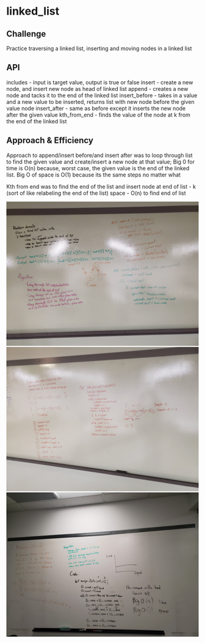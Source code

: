 # linked_list

## Challenge
<!-- Description of the challenge -->
Practice traversing a linked list, inserting and moving nodes in a linked list

## API
<!-- Description of each method publicly available to your Linked List -->
includes - input is target value, output is true or false
insert - create a new node, and insert new node as head of linked list
append - creates a new node and tacks it to the end of the linked list
insert_before - takes in a value and a new value to be inserted, returns list with new node before the given value node
insert_after - same as before except it inserts the new node after the given value
kth_from_end - finds the value of the node at k from the end of the linked list

## Approach & Efficiency
<!-- What approach did you take? Why? What is the Big O space/time for this approach? -->
Approach to append/insert before/and insert after was to loop through list to find the given value and create/insert a new node at that value; Big 0 for time is O(n) because, worst case, the given value is the end of the linked list. Big O of space is O(1) because its the same steps no matter what

Kth from end was to find the end of the list and insert node at end of list - k (sort of like relabeling the end of the list)
space - O(n) to find end of list

![whiteboard:](/assets/linkedlistchallenge.jpg)
![whiteboard:](/assets/kthfromend.jpg)
![whiteboard:](/assets/mergelists.jpg)
